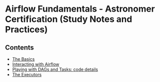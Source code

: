 # Airflow Fundamentals - Astronomer Certification (Study Notes and Practices)



## Contents
- [The Basics](/fundamentals/study-notes/basics.md)
- [Interacting with Airflow](/fundamentals/study-notes/interacting.md)
- [Playing with DAGs and Tasks: code details](/fundamentals/study-notes/playing-with-dags.md)
- [The Executors](/fundamentals/study-notes/executors.md)
